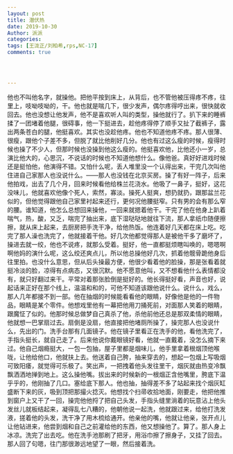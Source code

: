 ```yaml
---
layout: post
title: 潜伏热
date: 2019-10-30
Author: 派派
categories: 
tags: [王泷正/刘柏希,rps,NC-17]
comments: true




---
```


他也不叫他名字，就操他。把他平按到床上，从背后，也不管他被压得疼不疼，往里上，吱呦吱呦的，干。他也就是喘几下，很少发声，偶尔疼得哼出来，很快就收回去。他也没想让他发声，他不是喜欢听人叫的类型，操他就行了。扒下来的睡裤揉了一团堵着他腿，很碍事，他一下挺进去，趁他疼得停了顺手又扯了截裤子，露出两条苍白的腿，他挺喜欢。其实也没趁他疼。他也不知道他疼不疼。那人很薄、很瘦，跟他个子差不多，但脱了就比他削好几分。他也有过这么瘦的时候，瘦得时候也操了不少人，但那时候也没操到他这么瘦的。他挺喜欢他，比他还小一岁，总演比他大的，心思沉，不说话的时候也不知道他想什么。像他爸。真好好进戏时候还是挺怕他，他演得不错。又怕什么呢，丢人堆里没一个认得出来，干完几次叫他住进自己家那人也没说什么。——那人也没钱在北京买房。操了有好一阵子，后来他拍戏，出去了几个月，回来时候看他给株兰花浇水。他吸了一鼻子，挺好，这花没味儿，他就喜欢他像个死人，索然，寡淡。操死人挺爽，想扔就扔，跟那盆兰花似的，但他觉得跟他自己家里衬起来还行，更何况他腰挺窄。只有男的会有那么窄的腰。谁知道，他怎么总想回来操他，一回来就摁着他干。干完了他在他身上趴着喘气，热，酸，又乏，喘完了抽出来，底下湿哒哒地就往下流，那人拿纸巾随便擦擦，就从床上起来，去厨房把手洗干净，给他热饭。他连着好几天都在床上吃。吃完了那人澡也洗完了，他就接着干他。好几次他都觉得那人是被他干多了磨坏了，操进去就一绞，他也不说疼，就那么受着。挺好，他一直都挺烦瞎叫唤的，嗯嗯啊啊他妈的演什么呢，这么绞还爽点儿，所以他总操他好几次，抓着他髋骨跪他身后往里拍。也没什么意思，但从后头操最方便，他很少看着他的脸操，那是张看着就挺冷淡的脸，凉得有点病态，又很沉默。他不愿意他叫，又不想看他什么表情都没有，就只好翻过来干。平常对着那张脸倒是挺好的。他长得挺好看，声音也好，说起话来正好在那个线上，温温和和的，可他不知道该跟他说什么。说什么，戏么，那人几年都接不到一部。他在抽烟的时候能看看他的眼睛，好像他是他的一件物品，眼睛是某个零件。他想戏里他有一幕把他用刀捅死前，对面那人笑着的眼睛，跟魔怔了似的。他那时候总做梦自己真杀了他，杀他前他还总是那双柔情的眼睛，他就想一巴掌扇过去。扇倒是没扇，他直接把他堵厕所操了，操完那人也没说什么，先出的门。洗手台那有几面镜子。他在镜子里看正在洗手的他，看他洗完了，手指头挺长，就自己走了。后来他说你戴眼镜好看，他就一直戴着，没怎么摘下来过。他自己烟瘾挺大，一包一包抽，屋子里都是烟味儿，他手里拿着根烟顶他喉咙，让他给他口，他就扶上去。他送着自己胯，抽来穿去的，想起一包烟上写吸烟可致阳痿，就觉得可乐极了。笑出声，一把拽着他头发往里干，烟灰就由热变冷飘飘洒洒地掸到地上。这么操他嘴。拔出来的时候新的一根烟正含他嘴里，胯底下温乎乎的，他刚抽了几口。塞给底下那人。他也抽，抽得差不多了站起来找个烟灰缸盛断下来的灰，吸到顶把那撮火捻灭。他想找个扫帚收拾地面，刚要走，他把他推到窗户上又干了一回，操完他他捋了把自己头发，手指头缝里淌着的玩意沾上他头发丝儿就板结起来，凝得乱七八糟的，他朝他说一起洗，他就跟过来，给他打洗发液，搓着他的头发，洗干净了用木梳给通开。他亲他的嘴，他就让他亲，张开点儿让他钻进来，他尝到烟和自己之前灌给他的东西，他又想操他了。算了。那人身上冰凉。洗完了出去吃。他在洗手池那刷了把牙，用浴巾擦了擦身子，又挂了回去。那人回了句嗯，往门那很渺远地望了一眼，然后接着洗。
